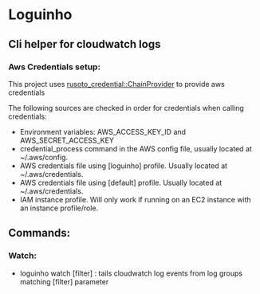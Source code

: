 # Loguinho

## Cli helper for cloudwatch logs

### Aws Credentials setup: 
This project uses [rusoto_credential::ChainProvider](https://rusoto.github.io/rusoto/rusoto_credential/struct.ChainProvider.html) to provide aws credentials

The following sources are checked in order for credentials when calling credentials:
- Environment variables: AWS_ACCESS_KEY_ID and AWS_SECRET_ACCESS_KEY
- credential_process command in the AWS config file, usually located at ~/.aws/config.
- AWS credentials file using [loguinho] profile. Usually located at ~/.aws/credentials.
- AWS credentials file using [default] profile. Usually located at ~/.aws/credentials.
- IAM instance profile. Will only work if running on an EC2 instance with an instance profile/role.




## Commands:

### Watch:

- loguinho watch [filter] : tails cloudwatch log events from log groups matching [filter] parameter

